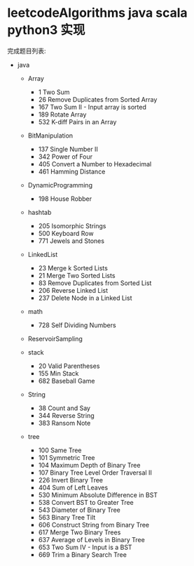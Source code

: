 # leetcodeAlgorithms  java scala python3 实现
完成题目列表:

- java
    - Array
        - 1 Two Sum
        - 26    Remove Duplicates from Sorted Array   
        - 167   Two Sum II - Input array is sorted  
        - 189   Rotate Array 
        - 532   K-diff Pairs in an Array  
    - BitManipulation
        - 137   Single Number II
        - 342   Power of Four
        - 405   Convert a Number to Hexadecimal
        - 461   Hamming Distance
    - DynamicProgramming
        - 198   House Robber
    
    - hashtab
        - 205   Isomorphic Strings
        - 500   Keyboard Row
        - 771   Jewels and Stones 
    - LinkedList
        - 23   Merge k Sorted Lists
        - 21    Merge Two Sorted Lists  
        - 83    Remove Duplicates from Sorted List 
        - 206   Reverse Linked List   
        - 237   Delete Node in a Linked List 
    - math
        - 728   Self Dividing Numbers 
        
    - ReservoirSampling
    - stack
        - 20    Valid Parentheses
        - 155   Min Stack
        - 682   Baseball Game
    - String
        - 38    Count and Say
        - 344   Reverse String  
        - 383   Ransom Note  
    - tree
        - 100   Same Tree 
        - 101   Symmetric Tree 
        - 104   Maximum Depth of Binary Tree
        - 107   Binary Tree Level Order Traversal II 
        - 226   Invert Binary Tree   
        - 404	Sum of Left Leaves  
        - 530   Minimum Absolute Difference in BST
        - 538   Convert BST to Greater Tree
        - 543   Diameter of Binary Tree
        - 563	Binary Tree Tilt        
        - 606   Construct String from Binary Tree    
        - 617   Merge Two Binary Trees
        - 637   Average of Levels in Binary Tree 
        - 653   Two Sum IV - Input is a BST    
        - 669   Trim a Binary Search Tree  
